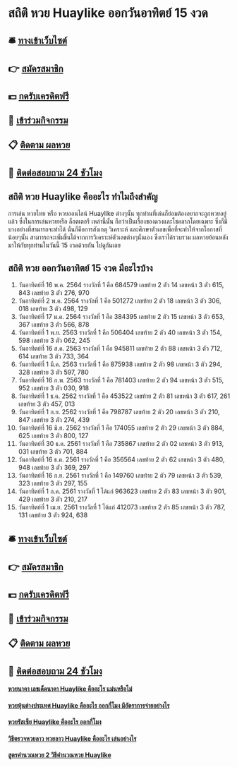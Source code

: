 # สถิติ หวย Huaylike ออกวันอาทิตย์ 15 งวด

## 🛎 [ทางเข้าเว็บไซต์](https://bit.ly/3BPsSo0)
## 👉 [สมัครสมาชิก](https://bit.ly/3BPsSo0)
## 💵 [กดรับเครดิตฟรี](https://bit.ly/3eUiguQ)
## 👑 [เข้าร่วมกิจกรรม](https://bit.ly/3eUiguQ)
## 📋 [ติดตาม ผลหวย](https://bit.ly/3eUiguQ)
## 📱 [ติดต่อสอบถาม 24 ชัวโมง](https://bit.ly/3eUiguQ)

## สถิติ หวย Huaylike คืออะไร ทำไมถึงสำคัญ
การเล่น หวยไทย หรือ หวยออนไลน์ Huaylike ต่างๆนั้น ทุกท่านที่เล่นก็ย่อมต้องอยากจะถูกหวยอยู่แล้ว ซึ่งในการเล่นหวยหรือ ล็อตเตอรี เหล่านี้นั้น ถือว่าเป็นเรื่องของดวงและโชคลาภโดยเฉพาะ ซึ่งก็มีบางอย่างที่สามารถจะทำได้ นั่นก็คือการสังเกตุ วิเคราะห์ และศึกษาตัวเลขเพื่อที่จะทำให้จากโอกาสที่น้อยๆนั้น สามาารถจะเพิ่มขึ้นได้จากการวิเคราะห์ตัวเลขต่างๆนั่นเอง ซึ่งเราได้รวบรวม ผลหวยย้อนหลัง มาให้กับทุกท่านในวันนี้ 15 งวดด้วยกัน ไปดูกันเลย

## สถิติ หวย ออกวันอาทิตย์ 15 งวด มีอะไรบ้าง
1. วันอาทิตย์ที่ 16 พ.ค. 2564
รางวัลที่ 1 คือ 684579
เลขท้าย 2 ตัว 14
เลขหน้า 3 ตัว 615, 843
เลขท้าย 3 ตัว 276, 970
2. วันอาทิตย์ที่ 2 พ.ค. 2564
รางวัลที่ 1 คือ 501272
เลขท้าย 2 ตัว 18
เลขหน้า 3 ตัว 306, 018
เลขท้าย 3 ตัว 498, 129
3. วันอาทิตย์ที่ 17 ม.ค. 2564
รางวัลที่ 1 คือ 384395
เลขท้าย 2 ตัว 15
เลขหน้า 3 ตัว 653, 367
เลขท้าย 3 ตัว 566, 878
4. วันอาทิตย์ที่ 1 พ.ย. 2563
รางวัลที่ 1 คือ 506404
เลขท้าย 2 ตัว 40
เลขหน้า 3 ตัว 154, 598
เลขท้าย 3 ตัว 062, 245
5. วันอาทิตย์ที่ 16 ส.ค. 2563
รางวัลที่ 1 คือ 945811
เลขท้าย 2 ตัว 88
เลขหน้า 3 ตัว 712, 614
เลขท้าย 3 ตัว 733, 364
6. วันอาทิตย์ที่ 1 มี.ค. 2563
รางวัลที่ 1 คือ 875938
เลขท้าย 2 ตัว 98
เลขหน้า 3 ตัว 294, 328
เลขท้าย 3 ตัว 597, 780
7. วันอาทิตย์ที่ 16 ก.พ. 2563
รางวัลที่ 1 คือ 781403
เลขท้าย 2 ตัว 94
เลขหน้า 3 ตัว 515, 952
เลขท้าย 3 ตัว 030, 918
8. วันอาทิตย์ที่ 1 ธ.ค. 2562
รางวัลที่ 1 คือ 453522
เลขท้าย 2 ตัว 81
เลขหน้า 3 ตัว 617, 261
เลขท้าย 3 ตัว 457, 013
9. วันอาทิตย์ที่ 1 ก.ย. 2562
รางวัลที่ 1 คือ 798787
เลขท้าย 2 ตัว 20
เลขหน้า 3 ตัว 210, 847
เลขท้าย 3 ตัว 274, 439
10. วันอาทิตย์ที่ 16 มิ.ย. 2562
รางวัลที่ 1 คือ 174055
เลขท้าย 2 ตัว 29
เลขหน้า 3 ตัว 884, 625
เลขท้าย 3 ตัว 800, 127
11. วันอาทิตย์ที่ 30 ธ.ค. 2561
รางวัลที่ 1 คือ 735867
เลขท้าย 2 ตัว 02
เลขหน้า 3 ตัว 913, 031
เลขท้าย 3 ตัว 701, 884
12. วันอาทิตย์ที่ 16 ธ.ค. 2561
รางวัลที่ 1 คือ 356564
เลขท้าย 2 ตัว 62
เลขหน้า 3 ตัว 480, 948
เลขท้าย 3 ตัว 369, 297
13. วันอาทิตย์ที่ 16 ก.ย. 2561
รางวัลที่ 1 คือ 149760
เลขท้าย 2 ตัว 79
เลขหน้า 3 ตัว 539, 323
เลขท้าย 3 ตัว 297, 155
14. วันอาทิตย์ที่ 1 ก.ค. 2561
รางวัลที่ 1 ได้แก่ 963623
เลขท้าย 2 ตัว 83
เลขหน้า 3 ตัว 901, 429
เลขท้าย 3 ตัว 210, 217
15. วันอาทิตย์ที่ 1 เม.ย. 2561
รางวัลที่ 1 ได้แก่ 412073
เลขท้าย 2 ตัว 85
เลขหน้า 3 ตัว 787, 131
เลขท้าย 3 ตัว 924, 638

## 🛎 [ทางเข้าเว็บไซต์](https://bit.ly/3BPsSo0)
## 👉 [สมัครสมาชิก](https://bit.ly/3BPsSo0)
## 💵 [กดรับเครดิตฟรี](https://bit.ly/3eUiguQ)
## 👑 [เข้าร่วมกิจกรรม](https://bit.ly/3eUiguQ)
## 📋 [ติดตาม ผลหวย](https://bit.ly/3eUiguQ)
## 📱 [ติดต่อสอบถาม 24 ชัวโมง](https://bit.ly/3eUiguQ)

#### [หวยนาคา เลขเด็ดนาคา Huaylike คืออะไร แม่นหรือไม่](https://atom.io/themes/หวยนาคา%20เลขเด็ดนาคา%20Huaylike%20คืออะไร%20แม่นหรือไม่)
#### [หวยหุ้นต่างประเทศ Huaylike คืออะไร ออกกี่โมง มีอัตราการจ่ายอย่างไร](https://atom.io/themes/หวยหุ้นต่างประเทศ%20Huaylike%20คืออะไร%20ออกกี่โมง%20มีอัตราการจ่ายอย่างไร)
#### [หวยรัสเซีย Huaylike คืออะไร ออกกี่โมง](https://atom.io/themes/หวยรัสเซีย%20Huaylike%20คืออะไร%20ออกกี่โมง)
#### [วิธีตรวจหวยลาว หวยลาว Huaylike คืออะไร เล่นอย่างไร](https://atom.io/themes/วิธีตรวจหวยลาว%20หวยลาว%20Huaylike%20คืออะไร%20เล่นอย่างไร)
#### [สูตรคำนวณหวย 2 วิธีคำนวณหวย Huaylike](https://atom.io/themes/สูตรคำนวณหวย%202%20วิธีคำนวณหวย%20Huaylike)
